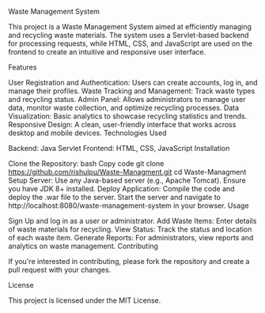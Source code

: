 Waste Management System

This project is a Waste Management System aimed at efficiently managing and recycling waste materials. The system uses a Servlet-based backend for processing requests, while HTML, CSS, and JavaScript are used on the frontend to create an intuitive and responsive user interface.

Features

User Registration and Authentication: Users can create accounts, log in, and manage their profiles.
Waste Tracking and Management: Track waste types and recycling status.
Admin Panel: Allows administrators to manage user data, monitor waste collection, and optimize recycling processes.
Data Visualization: Basic analytics to showcase recycling statistics and trends.
Responsive Design: A clean, user-friendly interface that works across desktop and mobile devices.
Technologies Used

Backend: Java Servlet
Frontend: HTML, CSS, JavaScript
Installation

Clone the Repository:
bash
Copy code
git clone https://github.com/rishulpu/Waste-Managment.git
cd Waste-Managment
Setup Server:
Use any Java-based server (e.g., Apache Tomcat).
Ensure you have JDK 8+ installed.
Deploy Application:
Compile the code and deploy the .war file to the server.
Start the server and navigate to http://localhost:8080/waste-management-system in your browser.
Usage

Sign Up and log in as a user or administrator.
Add Waste Items: Enter details of waste materials for recycling.
View Status: Track the status and location of each waste item.
Generate Reports: For administrators, view reports and analytics on waste management.
Contributing

If you're interested in contributing, please fork the repository and create a pull request with your changes.

License

This project is licensed under the MIT License.
